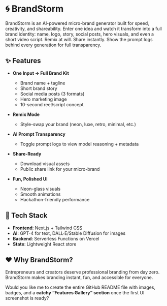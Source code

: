 # 🌀 BrandStorm

BrandStorm is an AI-powered micro-brand generator built for speed, creativity, and shareability. Enter one idea and watch it transform into a full brand identity: name, logo, story, social posts, hero visuals, and even a short video script. Remix at will. Share instantly. Show the prompt logs behind every generation for full transparency.

## ✨ Features

* **One Input → Full Brand Kit**

  * Brand name + tagline
  * Short brand story
  * Social media posts (3 formats)
  * Hero marketing image
  * 10-second reel/script concept
* **Remix Mode**

  * Style-swap your brand (neon, luxe, retro, minimal, etc.)
* **AI Prompt Transparency**

  * Toggle prompt logs to view model reasoning + metadata
* **Share-Ready**

  * Download visual assets
  * Public share link for your micro-brand
* **Fun, Polished UI**

  * Neon-glass visuals
  * Smooth animations
  * Hackathon-friendly performance

## 🧠 Tech Stack

* **Frontend**: Next.js + Tailwind CSS
* **AI**: GPT-4 for text, DALL·E/Stable Diffusion for images
* **Backend**: Serverless Functions on Vercel
* **State**: Lightweight React store

## ❤️ Why BrandStorm?

Entrepreneurs and creators deserve professional branding from day zero. BrandStorm makes branding instant, fun, and accessible for everyone.

Would you like me to create the entire GitHub README file with images, badges, and a **catchy “Features Gallery” section** once the first UI screenshot is ready?

